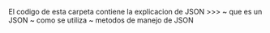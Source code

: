 El codigo de esta carpeta contiene la explicacion de JSON >>>
~ que es un JSON
~ como se utiliza
~ metodos de manejo de JSON
